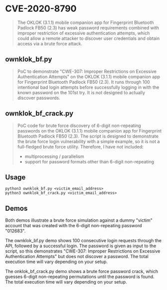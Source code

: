 # CVE-2020-8790
>The OKLOK (3.1.1) mobile companion app for Fingerprint Bluetooth Padlock FB50 (2.3) has weak password requirements combined with improper restriction of excessive authentication attempts, which could allow a remote attacker to discover user credentials and obtain access via a brute force attack.

## ownklok_bf.py
>PoC to demonstrate "CWE-307: Improper Restrictions on Excessive Authentication Attempts" on the OKLOK (3.1.1) mobile companion app for Fingerprint Bluetooth Padlock FB50 (2.3). It runs through 100 intentional bad login attempts before successfully logging in with the known password on the 101st try. It is not designed to actually discover passwords. 

## ownklok_bf_crack.py
>PoC code for brute force discovery of 6-digit non-repeating passwords on the OKLOK (3.1.1) mobile companion app for Fingerprint Bluetooth Padlock FB50 (2.3). The script is designed to demonstrate the brute force login vulnerability with a simple example, so it is not a full-fledged brute force utility. Therefore, I have not included:
>- multiprocessing / parallelism
>- support for password formats other than 6-digit non-repeating

## Usage
```python3 ownklok_bf.py <victim_email_address>``` <br/>
```python3 ownklok_bf_crack.py <victim_email_address>```

## Demos
Both demos illustrate a brute force simulation against a dummy "victim" account that was created with the 6-digit non-repeating password "012683". 

The ownklok_bf.py demo shows 100 consecutive login requests through the API, followed by a successful login. The password is given as input to the script, so this demonstrates "CWE-307: Improper Restrictions on Excessive Authentication Attempts" but does not discover a password. The total execution time will vary depending on your setup. 

The onklok_bf_crack.py demo shows a brute force password crack, which guesses 6-digit non-repeating permutations until the password is found. The total execution time will vary depending on your setup. 
